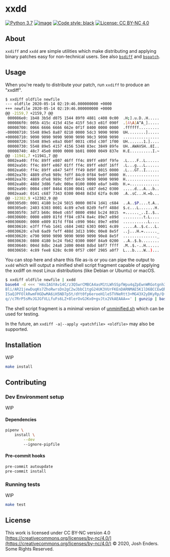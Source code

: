 # xxdd

[![Python 3.7](https://img.shields.io/badge/python-3.7-blue.svg)](https://www.python.org/downloads/release/python-370/)
[![image](https://img.shields.io/badge/pypi-pipenv-blue.svg)](https://python.org/pypi/pipenv)
[![Code style: black](https://img.shields.io/badge/code%20style-black-black.svg)](https://github.com/psf/black)
[![License: CC BY-NC 4.0](https://img.shields.io/badge/license-CC%20BY--NC%204.0-lightgrey.svg)](https://creativecommons.org/licenses/by-nc/4.0/)

## About

`xxdiff` and `xxdd` are simple utilities which make distributing and applying
binary patches easy for non-technical users. See also [`bsdiff`](https://www.freebsd.org/cgi/man.cgi?query=bsdiff) and [`bspatch`](https://www.freebsd.org/cgi/man.cgi?query=bspatch).

## Usage

When you're ready to distribute your patch, run `xxdiff` to produce an
"xxdiff".

```bash
$ xxdiff oldfile newfile
--- oldfile 2020-05-14 02:19:46.000000000 +0000
+++ newfile 2020-05-14 02:19:46.000000000 +0000
@@ -2159,7 +2159,7 @@
 000086e0: 1b48 3b5d d075 1544 89f0 4881 c408 0c00  .H;].u.D..H.....
 000086f0: 005b 415c 415d 415e 415f 5dc3 e81f 090f  .[A\A]A^A_].....
 00008700: 0066 6666 6666 662e 0f1f 8400 0000 0000  .ffffff.........
-00008710: 5548 89e5 8a87 0210 0000 5dc3 9090 9090  UH........].....
+00008710: 9090 9090 9090 9090 9090 90c3 9090 9090  ................
 00008720: 5548 89e5 e8a3 0b0f 0031 c05d c30f 1f00  UH.......1.]....
 00008730: 5548 89e5 4157 4156 5348 83ec 3849 89fe  UH..AWAVSH..8I..
 00008740: 48c7 45e0 0000 0000 bb01 0000 0049 837e  H.E..........I.~
@@ -11941,7 +11941,7 @@
 0002ea40: ff4c 89ff e807 46ff ff4c 89ff e89f f9fe  .L....F..L......
 0002ea50: ff4c 89ff e867 01ff ff4c 89ff e8df 16ff  .L...g...L......
 0002ea60: ff4c 89ff e847 54ff ff49 8d9f 8015 0000  .L...GT..I......
-0002ea70: 4889 dfe8 989c fdff 84c0 0f84 9e0f 0000  H...............
+0002ea70: 4889 dfe8 989c fdff 84c0 9090 9090 9090  H...............
 0002ea80: 488d 3d86 fa0c 00be 0100 0000 e8af b40b  H.=.............
 0002ea90: 0084 c00f 8464 0100 0041 c687 de62 0300  .....d...A...b..
 0002eaa0: 0141 c687 7343 0300 0048 8d3d 62fa 0c00  .A..sC...H.=b...
@@ -12382,9 +12382,9 @@
 000305d0: 0001 4180 bc24 5015 0000 0074 1d41 c684  ..A..$P....t.A..
 000305e0: 2403 6303 0001 4c89 e7e8 02d9 feff 488d  $.c...L.......H.
 000305f0: 3df3 b60c 00e8 c65f 0800 498d bc24 8015  =......_..I..$..
-00030600: 0000 e809 81fd ff84 c074 0a4c 89e7 e89d  .........t.L....
+00030600: 0000 e809 81fd ff84 c090 904c 89e7 e89d  ...........L....
 00030610: e3ff ffeb 1d41 c684 2402 6303 0001 4c89  .....A..$.c...L.
-00030620: e7e8 6ad9 feff 488d 3d13 b90c 00e8 8e5f  ..j...H.=......_
+00030620: e790 9090 9090 9090 9090 9090 90e8 8e5f  ..............._
 00030630: 0800 4180 bc24 fb62 0300 000f 84a9 0200  ..A..$.b........
 00030640: 004d 8dbc 24a8 2d00 0048 8dbd b8f7 ffff  .M..$.-..H......
 00030650: 4c89 fee8 628c 0c00 0f57 c00f 2985 a0f7  L...b....W..)...
```

You can stop here and share this file as-is or you can pipe the output to
`xxdd` which will output a minified shell script fragment capable of applying
the xxdiff on most Linux distributions (like Debian or Ubuntu) or macOS.

```bash
$ xxdiff oldfile newfile | xxdd
base64 -d <<< 'H4sIAGYAv14C/z3QSwrCMBCA4asM1tLWhSSpfWpu4qZpEwnWRGotgnh3ic509X8Qm
Bli/AR21jewDuqKs7ZhoRwrsDn2gC2wJbbC1tgG24UK3VUrFKEnDARNMAE5K1lD6BCCEwQhJxwIBaEkV
ISaQJPFOlkRwmFHGDwMA6iH5ND7p5t/dYt0fp6eroeH1le5TVNeRtt3+MG43X2yDKyRp/Q+WTcbiBVsz
q//c7RrP5sMvJGJGfVLLfuFs6LZ+8lerOvGJKx0+gvJtx2VkAEAAA==' | gunzip | bash
```

The shell script fragment is a minimal version of [unminified.sh](unminified.sh)
which can be used for testing.

In the future, an `xxdiff -a|--apply <patchfile> <oldfile>` may also be supported.

## Installation

WIP

```bash
make install
```

## Contributing

### Dev Environment setup

WIP

#### Dependencies

```bash
pipenv \
    install \
        --dev
        --ignore-pipfile

```

#### Pre-commit hooks

```bash
pre-commit autoupdate
pre-commit install
```

### Running tests

WIP

```bash
make test
```

## License

This work is licensed under CC BY-NC version 4.0 [https://creativecommons.org/licenses/by-nc/4.0/](https://creativecommons.org/licenses/by-nc/4.0/)
© 2020, Josh Enders. Some Rights Reserved.
